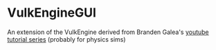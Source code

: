 # VulkEngineGUI
An extension of the VulkEngine derived from Branden Galea's [youtube tutorial series](https://youtu.be/Y9U9IE0gVHA?si=FaguNnzkSW2KpxZJ) (probably for physics sims)
